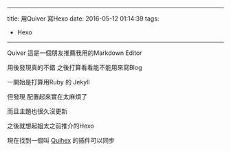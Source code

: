 ----
title: 用Quiver 寫Hexo
date: 2016-05-12 01:14:39
tags:
- Hexo
----
Quiver 這是一個朋友推薦我用的Markdown Editor

用後發現真的不錯 之後打算看看能不能用來寫Blog

一開始是打算用Ruby 的 Jekyll

但發現 配置起來實在太麻煩了

而且主題也很久沒更新

之後就想起姐太之前推介的Hexo

現在找到一個叫 [Quihex](http://www.pincer.io/node/libraries/quihex) 的插件可以同步

